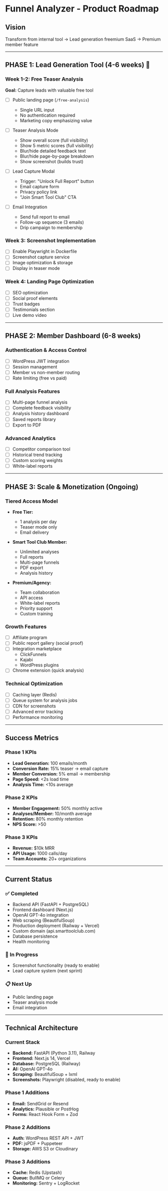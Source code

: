 # Funnel Analyzer - Product Roadmap

## Vision
Transform from internal tool → Lead generation freemium SaaS → Premium member feature

---

## PHASE 1: Lead Generation Tool (4-6 weeks) 🎯

### Week 1-2: Free Teaser Analysis
**Goal:** Capture leads with valuable free tool

- [ ] Public landing page (`/free-analysis`)
  - Single URL input
  - No authentication required
  - Marketing copy emphasizing value
  
- [ ] Teaser Analysis Mode
  - Show overall score (full visibility)
  - Show 5 metric scores (full visibility)
  - Blur/hide detailed feedback text
  - Blur/hide page-by-page breakdown
  - Show screenshot (builds trust)
  
- [ ] Lead Capture Modal
  - Trigger: "Unlock Full Report" button
  - Email capture form
  - Privacy policy link
  - "Join Smart Tool Club" CTA
  
- [ ] Email Integration
  - Send full report to email
  - Follow-up sequence (3 emails)
  - Drip campaign to membership

### Week 3: Screenshot Implementation
- [ ] Enable Playwright in Dockerfile
- [ ] Screenshot capture service
- [ ] Image optimization & storage
- [ ] Display in teaser mode

### Week 4: Landing Page Optimization
- [ ] SEO optimization
- [ ] Social proof elements
- [ ] Trust badges
- [ ] Testimonials section
- [ ] Live demo video

---

## PHASE 2: Member Dashboard (6-8 weeks)

### Authentication & Access Control
- [ ] WordPress JWT integration
- [ ] Session management
- [ ] Member vs non-member routing
- [ ] Rate limiting (free vs paid)

### Full Analysis Features
- [ ] Multi-page funnel analysis
- [ ] Complete feedback visibility
- [ ] Analysis history dashboard
- [ ] Saved reports library
- [ ] Export to PDF

### Advanced Analytics
- [ ] Competitor comparison tool
- [ ] Historical trend tracking
- [ ] Custom scoring weights
- [ ] White-label reports

---

## PHASE 3: Scale & Monetization (Ongoing)

### Tiered Access Model
- **Free Tier:**
  - 1 analysis per day
  - Teaser mode only
  - Email delivery
  
- **Smart Tool Club Member:**
  - Unlimited analyses
  - Full reports
  - Multi-page funnels
  - PDF export
  - Analysis history
  
- **Premium/Agency:**
  - Team collaboration
  - API access
  - White-label reports
  - Priority support
  - Custom training

### Growth Features
- [ ] Affiliate program
- [ ] Public report gallery (social proof)
- [ ] Integration marketplace
  - ClickFunnels
  - Kajabi
  - WordPress plugins
- [ ] Chrome extension (quick analysis)

### Technical Optimization
- [ ] Caching layer (Redis)
- [ ] Queue system for analysis jobs
- [ ] CDN for screenshots
- [ ] Advanced error tracking
- [ ] Performance monitoring

---

## Success Metrics

### Phase 1 KPIs
- **Lead Generation:** 100 emails/month
- **Conversion Rate:** 15% teaser → email capture
- **Member Conversion:** 5% email → membership
- **Page Speed:** <2s load time
- **Analysis Time:** <10s average

### Phase 2 KPIs
- **Member Engagement:** 50% monthly active
- **Analyses/Member:** 10/month average
- **Retention:** 80% monthly retention
- **NPS Score:** >50

### Phase 3 KPIs
- **Revenue:** $10k MRR
- **API Usage:** 1000 calls/day
- **Team Accounts:** 20+ organizations

---

## Current Status

### ✅ Completed
- Backend API (FastAPI + PostgreSQL)
- Frontend dashboard (Next.js)
- OpenAI GPT-4o integration
- Web scraping (BeautifulSoup)
- Production deployment (Railway + Vercel)
- Custom domain (api.smarttoolclub.com)
- Database persistence
- Health monitoring

### 🚧 In Progress
- Screenshot functionality (ready to enable)
- Lead capture system (next sprint)

### 📋 Next Up
- Public landing page
- Teaser analysis mode
- Email integration

---

## Technical Architecture

### Current Stack
- **Backend:** FastAPI (Python 3.11), Railway
- **Frontend:** Next.js 14, Vercel
- **Database:** PostgreSQL (Railway)
- **AI:** OpenAI GPT-4o
- **Scraping:** BeautifulSoup + lxml
- **Screenshots:** Playwright (disabled, ready to enable)

### Phase 1 Additions
- **Email:** SendGrid or Resend
- **Analytics:** Plausible or PostHog
- **Forms:** React Hook Form + Zod

### Phase 2 Additions
- **Auth:** WordPress REST API + JWT
- **PDF:** jsPDF + Puppeteer
- **Storage:** AWS S3 or Cloudinary

### Phase 3 Additions
- **Cache:** Redis (Upstash)
- **Queue:** BullMQ or Celery
- **Monitoring:** Sentry + LogRocket

